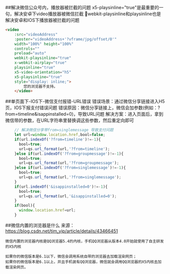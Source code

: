 ##解决微信公众号内，播放器被拦截的问题
x5-playsinline="true"是最重要的一句，解决安卓下video播放器被微信拦截
webkit-playsinline和playsinline也是解决安卓和IOS下播放器被拦截的问题
```html
<video 
    :src="videoAddress"
    :poster="videoAddress+'?vframe/jpg/offset/0'"
    width="100%" height="100%"
    controls="" 
    preload="auto"
    webkit-playsinline="true" 
    x-webkit-airplay="true" 
    playsinline="true" 
    x5-video-orientation="h5"
    x5-playsinline="true"
    style="display: inline;">
        您的浏览器不支持。
    </video>
```
##单页面下-IOS下-微信支付报错-URL错误
错误场景：通过微信分享链接进入H5页，IOS下报支付错误问题
错误原因：微信分享链接上，微信会加参数(例如：?from=timeline&isappinstalled=0)，导致URL问题
解决方案：进入页面后，拿到微信带的参数，在URL字符串里替换调这些参数，然后重定向即可
```js
    // 解决微信分享带from=singlemessage 导致支付问题
    let url=window.location.href,bool=false;
    if(url.indexOf('?from=timeline')!=-1){
      bool=true;
      url=qs.url_format(url,'?from=timeline');
    }else if(url.indexOf('?from=groupmessage')!=-1){
      bool=true;
      url=qs.url_format(url,'?from=groupmessage');
    }else if(url.indexOf('?from=singlemessage')!=-1){
      bool=true;
      url=qs.url_format(url,'?from=singlemessage');
    }
    if(url.indexOf('&isappinstalled=0')!=-1){
      bool=true;
      url=qs.url_format(url,'&isappinstalled=0');
    }
    if(bool){
      window.location.href=url;
    }
```

##微信内置的浏览器是什么
	来源：https://blog.csdn.net/tim_yip/article/details/43466451

	微信内置的浏览器内核是QQ浏览器5.4的内核，手机QQ浏览器从版本4.0开始就使用了自主研发的X5内核

	如果你的微信版本是6.1以下，微信会调用系统自带的浏览器去加载渲染网页；
	如果你的微信版本是6.1以上，并且手机装有QQ浏览器，微信就会调用QQ浏览器的X5内核去加载渲染网页。